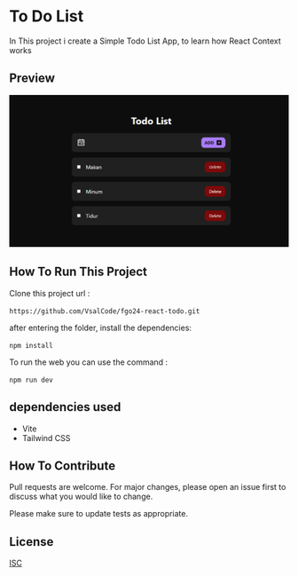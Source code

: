 # To Do List

In This project i create a Simple Todo List App, to learn how React Context works

## Preview

![Preview](./src/assets/image.png)

## How To Run This Project

Clone this project url :

``` https://github.com/VsalCode/fgo24-react-todo.git ```

after entering the folder, install the dependencies:

```npm install```

To run the web you can use the command :

```npm run dev```

##  dependencies used
- Vite
- Tailwind CSS

## How To Contribute

Pull requests are welcome. For major changes, please open an issue first to discuss what you would like to change.

Please make sure to update tests as appropriate.

## License

[ISC](https://opensource.org/license/isc-license-txt)
